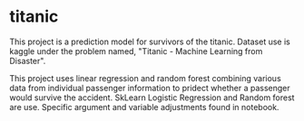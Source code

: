 # titanic

This project is a prediction model for survivors of the titanic. Dataset use is kaggle under the problem named, "Titanic - Machine Learning from Disaster".

This project uses linear regression and random forest combining various data from individual passenger information to pridect whether a passenger would survive the accident. SkLearn Logistic Regression and Random forest are use. Specific argument and variable adjustments found in notebook. 
